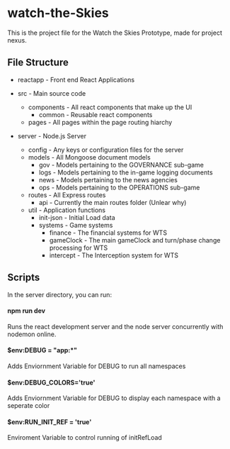 # watch-the-Skies
This is the project file for the Watch the Skies Prototype, made for project nexus.

## File Structure
* reactapp - Front end React Applications
* src - Main source code
    * components - All react components that make up the UI
        * common - Reusable react components
    * pages - All pages within the page routing hiarchy

* server - Node.js Server
    * config - Any keys or configuration files for the server
    * models - All Mongoose document models
        * gov - Models pertaining to the GOVERNANCE sub-game
        * logs - Models pertaining to the in-game logging documents
        * news - Models pertaining to the news agencies
        * ops - Models pertaining to the OPERATIONS sub-game
    * routes - All Express routes
        * api - Currently the main routes folder (Unlear why)
    * util - Application functions
        * init-json - Initial Load data
        * systems - Game systems
            * finance - The financial systems for WTS
            * gameClock - The main gameClock and turn/phase change processing for WTS
            * intercept - The Interception system for WTS

## Scripts
In the server directory, you can run:

#### npm run dev
Runs the react development server and the node server concurrently with nodemon online.

#### $env:DEBUG = "app:*"
Adds Enviornment Variable for DEBUG to run all namespaces

#### $env:DEBUG_COLORS='true'
Adds Enviornment Variable for DEBUG to display each namespace with a seperate color

#### $env:RUN_INIT_REF = 'true'
Enviroment Variable to control running of initRefLoad